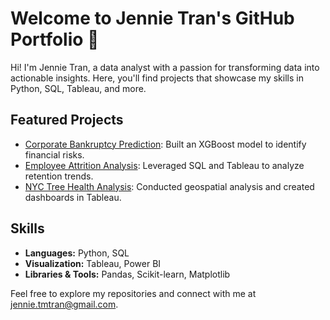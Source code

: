 # Welcome to Jennie Tran's GitHub Portfolio 👋

Hi! I'm Jennie Tran, a data analyst with a passion for transforming data into actionable insights. Here, you'll find projects that showcase my skills in Python, SQL, Tableau, and more.

## Featured Projects
- [Corporate Bankruptcy Prediction](https://github.com/jtmtran/Corporate-Bankruptcy-Prediction): Built an XGBoost model to identify financial risks.
- [Employee Attrition Analysis](https://github.com/jtmtran/Employee_Attrition_Project): Leveraged SQL and Tableau to analyze retention trends.
- [NYC Tree Health Analysis](https://github.com/jtmtran/StreetTreeHealthNYCAnalysis): Conducted geospatial analysis and created dashboards in Tableau.

## Skills
- **Languages:** Python, SQL
- **Visualization:** Tableau, Power BI
- **Libraries & Tools:** Pandas, Scikit-learn, Matplotlib

Feel free to explore my repositories and connect with me at jennie.tmtran@gmail.com.
